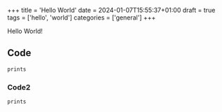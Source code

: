 +++
title = 'Hello World'
date = 2024-01-07T15:55:37+01:00
draft = true
tags = ['hello', 'world']
categories = ['general']
+++

Hello World!

## Code

```python
prints
```

### Code2

```python
prints
```
